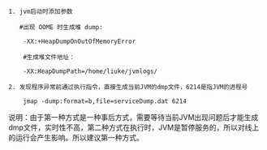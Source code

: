 `1. jvm启动时添加参数`

`    #出现 OOME 时生成堆 dump: `

`    -XX:+HeapDumpOnOutOfMemoryError`

`    #生成堆文件地址：`

`    -XX:HeapDumpPath=/home/liuke/jvmlogs/`

`2. 发现程序异常前通过执行指令，直接生成当前JVM的dmp文件，6214是指JVM的进程号`

`    jmap -dump:format=b,file=serviceDump.dat 6214`

说明：由于第一种方式是一种事后方式，需要等待当前JVM出现问题后才能生成dmp文件，实时性不高，第二种方式在执行时，JVM是暂停服务的，所以对线上的运行会产生影响。所以建议第一种方式。

